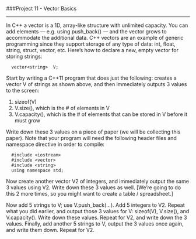 ###Project 11 - Vector Basics

---
In C++ a vector is a 1D, array-like structure with unlimited capacity. You can add elements — e.g. using push_back() — and the vector grows to accommodate the additional data. C++ vectors are an example of generic programming since they support storage of any type of data: int, float, string, struct, vector, etc. Here’s how to declare a new, empty vector for storing strings:
      vector<string>  V;
Start by writing a C++11 program that does just the following: creates a vector V of strings as shown above, and then immediately outputs 3 values to the screen:1. sizeof(V)2. V.size(), which is the # of elements in V3. V.capacity(), which is the # of elements that can be stored in V before it must growWrite down these 3 values on a piece of paper (we will be collecting this paper). Note that your program will need the following header files and namespace directive in order to compile:      #include <iostream>      #include <vector>      #include <string>      using namespace std;Now create another vector V2 of integers, and immediately output the same 3 values using V2. Write down these 3 values as well. [We’re going to do this 2 more times, so you might want to create a table / spreadsheet.]Now add 5 strings to V; use V.push_back(...). Add 5 integers to V2. Repeat what you did earlier, and output those 3 values for V: sizeof(V), V.size(), and V.capacity(). Write down these values. Repeat for V2, and write down the 3 values.Finally, add another 5 strings to V, output the 3 values once again, and write them down. Repeat for V2.